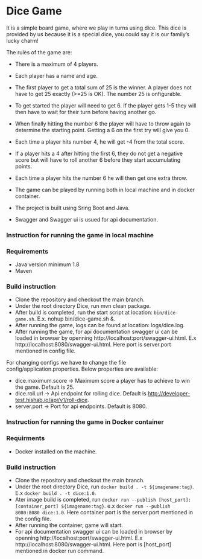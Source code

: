 # Dice Game
It is a simple board game, where we play in turns using dice. This dice is
provided by us because it is a special dice, you could say it is our family’s
lucky charm!

The rules of the game are:
* There is a maximum of 4 players.
* Each player has a name and age.
* The first player to get a total sum of 25 is the winner. A player does
not have to get 25 exactly (>=25 is OK). The number 25 is onfigurable.
* To get started the player will need to get 6. If the player gets 1-5 they
will then have to wait for their turn before having another go.
* When finally hitting the number 6 the player will have to throw again
to determine the starting point. Getting a 6 on the first try will give you 0.
* Each time a player hits number 4, he will get -4 from the total score.
* If a player hits a 4 after hitting the first 6, they do not get a negative
score but will have to roll another 6 before they start accumulating points.
* Each time a player hits the number 6 he will then get one extra throw.

* The game can be played by running both in local machine and in docker container.
* The project is built using Sring Boot and Java. 
* Swagger and Swagger ui is usued for api documentation.

### Instruction for running the game in local machine ###
### Requirements ###
* Java version minimum 1.8
* Maven

### Build instruction ##
* Clone the repository and checkout the main branch.
* Under the root directory Dice, run mvn clean package.
* After build is completed, run the start script at location: `bin/dice-game.sh`. E.x. nohup bin/dice-game.sh &.
* After running the game, logs can be found at location: logs/dice.log.
* After running the game, for api documentation swagger ui can be loaded in browser by openning http://localhost:port/swagger-ui.html. E.x http://localhost:8080/swagger-ui.html. Here port is server.port mentioned in config file.

For changing configs we have to change the file config/application.properties.
Below properties are available:
* dice.maximum.score -> Maximum score a player has to achieve to win the game. Default is 25.
* dice.roll.url -> Api endpoint for rolling dice. Default is http://developer-test.hishab.io/api/v1/roll-dice.
* server.port -> Port for api endpoints. Default is 8080.

### Instruction for running the game in Docker container ###
### Requirments ###
* Docker installed on the machine.

### Build instruction ##
* Clone the repository and checkout the main branch.
* Under the root directory Dice, run `docker build . -t ${imagename:tag}`. E.x `docker build . -t dice:1.0`.
* Ater image build is completed, run `docker run --publish [host_port]:[container_port] ${imagename:tag}`. e.x  `docker run --publish 8080:8080 dice:1.0`. Here container port is the server.port mentioned in the config file.
* After running the container, game will start.
* For api documentation swagger ui can be loaded in browser by openning http://localhost:port/swagger-ui.html. E.x http://localhost:8080/swagger-ui.html. Here port is [host_port] mentioned in docker run command.
